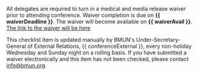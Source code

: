 All delegates are required to turn in a medical and media release waiver prior to attending conference.  Waiver completion is due on **{{ waiverDeadline }}**. The waiver will become available on **{{ waiverAvail }}**. <a href="{ waiverLink }}"> The link to the waiver will be here </a>

This checklist item is updated manually by BMUN's Under-Secretary-General of External Relations, {{ conferenceExternal }}, every non-holiday Wednesday and Sunday night on a rolling basis. If you have submitted a waiver electronically and this item has not been checked, please contact info@bmun.org.